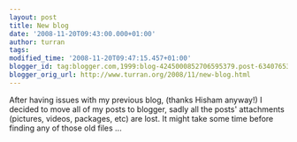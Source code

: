 ```yaml
---
layout: post
title: New blog
date: '2008-11-20T09:43:00.000+01:00'
author: turran
tags: 
modified_time: '2008-11-20T09:47:15.457+01:00'
blogger_id: tag:blogger.com,1999:blog-4245000852706595379.post-6340765332466091351
blogger_orig_url: http://www.turran.org/2008/11/new-blog.html
---
```


After having issues with my previous blog, (thanks Hisham anyway!)  I decided to move all of my posts to blogger, sadly all the posts' attachments (pictures, videos, packages, etc) are lost. It might take some time before finding any of those old files ...